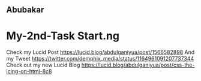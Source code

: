 ## Abubakar
# My-2nd-Task Start.ng
Check my Lucid Post https://lucid.blog/abdulganiyua/post/1566582898
And my Tweet https://twitter.com/demphix_media/status/1164961091207737344
Check out my new Lucid Blog https://lucid.blog/abdulganiyua/post/css-the-icing-on-html-8c8
